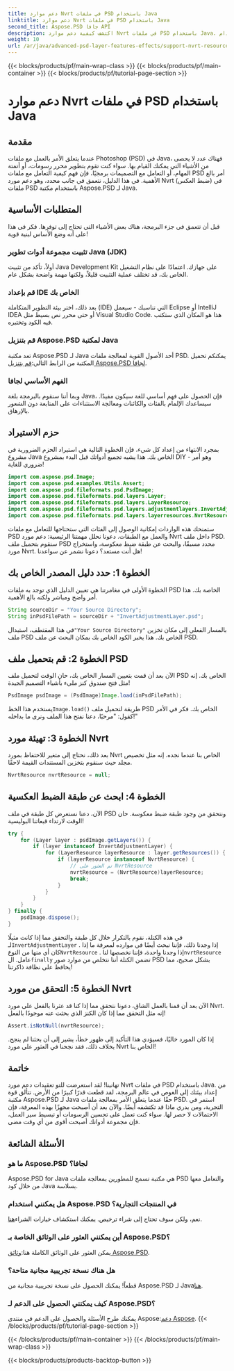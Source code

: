 ```yaml
---
title: دعم موارد Nvrt في ملفات PSD باستخدام Java
linktitle: دعم موارد Nvrt في ملفات PSD باستخدام Java
second_title: Aspose.PSD جافا API
description: اكتشف كيفية دعم موارد Nvrt في ملفات PSD باستخدام Java. تعلم كيفية تحميل الملفات واستخراج الموارد القيمة بسهولة باستخدام Aspose.PSD.
weight: 10
url: /ar/java/advanced-psd-layer-features-effects/support-nvrt-resource-psd-files/
---
```


{{< blocks/products/pf/main-wrap-class >}}
{{< blocks/products/pf/main-container >}}
{{< blocks/products/pf/tutorial-page-section >}}

# دعم موارد Nvrt في ملفات PSD باستخدام Java

## مقدمة
عندما يتعلق الأمر بالعمل مع ملفات Photoshop (PSD) في Java، فهناك عدد لا يحصى من الأشياء التي يمكنك القيام بها. سواء كنت تقوم بتطوير محرر رسومات، أو أتمتة المهام، أو التعامل مع التصميمات برمجيًا، فإن فهم كيفية التعامل مع ملفات PSD أمر بالغ الأهمية. في هذا الدليل، نتعمق في جانب محدد، وهو دعم مورد Nvrt (ضبط العكس) في ملفات PSD باستخدام مكتبة Aspose.PSD لـ Java.
## المتطلبات الأساسية
قبل أن تتعمق في جزء البرمجة، هناك بعض الأشياء التي تحتاج إلى توفرها. فكر في هذا على أنه وضع الأساس لبنية قوية!
### تثبيت مجموعة أدوات تطوير Java (JDK)
أولاً، تأكد من تثبيت Java Development Kit على جهازك. اعتمادًا على نظام التشغيل الخاص بك، قد تختلف عملية التثبيت قليلاً، ولكنها مهمة واضحة بشكل عام. 
### قم بإعداد IDE الخاص بك
بعد ذلك، اختر بيئة التطوير المتكاملة (IDE) التي تناسبك - سيعمل Eclipse أو IntelliJ IDEA أو حتى محرر نص بسيط مثل Visual Studio Code. هذا هو المكان الذي ستكتب فيه الكود وتختبره.
### قم بتنزيل Aspose.PSD لمكتبة Java
 تعد مكتبة Aspose.PSD لـ Java أحد الأصول القوية لمعالجة ملفات PSD. يمكنكم تحميل المكتبة من الرابط التالي:[قم بتنزيل Aspose.PSD لجافا](https://releases.aspose.com/psd/java/).
### الفهم الأساسي لجافا
وبما أننا سنقوم بالبرمجة بلغة Java، فإن الحصول على فهم أساسي للغة سيكون مفيدًا. سيساعدك الإلمام بالفئات والكائنات ومعالجة الاستثناءات على المتابعة دون الشعور بالإرهاق.
## حزم الاستيراد
بمجرد الانتهاء من إعداد كل شيء، فإن الخطوة التالية هي استيراد الحزم الضرورية في مشروع Java الخاص بك. هذا يشبه تجميع أدواتك قبل البدء بمشروع DIY - وهو أمر ضروري للغاية!
```java
import com.aspose.psd.Image;
import com.aspose.psd.examples.Utils.Assert;
import com.aspose.psd.fileformats.psd.PsdImage;
import com.aspose.psd.fileformats.psd.layers.Layer;
import com.aspose.psd.fileformats.psd.layers.LayerResource;
import com.aspose.psd.fileformats.psd.layers.adjustmentlayers.InvertAdjustmentLayer;
import com.aspose.psd.fileformats.psd.layers.layerresources.NvrtResource;
```
ستمنحك هذه الواردات إمكانية الوصول إلى الفئات التي ستحتاجها للتعامل مع ملفات PSD والعمل مع الطبقات.
دعونا نحلل مهمتنا الرئيسية: دعم مورد Nvrt داخل ملف PSD. سنقوم بتحميل ملف PSD محدد مسبقًا، والبحث عن طبقة ضبط معكوسة، واستخراج مورد Nvrt. هل أنت مستعد؟ دعونا نشمر عن سواعدنا!
## الخطوة 1: حدد دليل المصدر الخاص بك
الخطوة الأولى في مغامرتنا هي تعيين الدليل الذي توجد به ملفات PSD الخاصة بك. هذا أمر واضح ومباشر ولكنه بالغ الأهمية.
```java
String sourceDir = "Your Source Directory";
String inPsdFilePath = sourceDir + "InvertAdjustmentLayer.psd";
```
 في هذا المقتطف، استبدال`"Your Source Directory"` بالمسار الفعلي إلى مكان تخزين ملف PSD الخاص بك. هذا يخبر الكود الخاص بك بمكان البحث عن ملف PSD.
## الخطوة 2: قم بتحميل ملف PSD
الآن بعد أن قمت بتعيين المسار الخاص بك، حان الوقت لتحميل ملف PSD الخاص بك. إنه مثل فتح صندوق كنز مليء بأشياء التصميم الجيدة!
```java
PsdImage psdImage = (PsdImage)Image.load(inPsdFilePath);
```
يستخدم هذا الخط`Image.load()` طريقة لتحميل ملف PSD الخاص بك. فكر في الأمر كقول: "مرحبًا، دعنا نفتح هذا الملف ونرى ما بداخله!"
## الخطوة 3: تهيئة مورد Nvrt
بعد ذلك، نحتاج إلى متغير للاحتفاظ بمورد Nvrt الخاص بنا عندما نجده. إنه مثل تخصيص مجلد حيث سنقوم بتخزين المستندات القيمة لاحقًا.
```java
NvrtResource nvrtResource = null;
```
## الخطوة 4: ابحث عن طبقة الضبط العكسية
الآن، دعنا نستعرض كل طبقة في ملف PSD ونتحقق من وجود طبقة ضبط معكوسة. حان الوقت لارتداء قبعاتنا البوليسية!
```java
try {
    for (Layer layer : psdImage.getLayers()) {
        if (layer instanceof InvertAdjustmentLayer) {
            for (LayerResource layerResource : layer.getResources()) {
                if (layerResource instanceof NvrtResource) {
                    // تم العثور على NvrtResource
                    nvrtResource = (NvrtResource)layerResource;
                    break;
                }
            }
        }
    }
} finally {
    psdImage.dispose();
}
```
 في هذه الكتلة، نقوم بالتكرار خلال كل طبقة والتحقق مما إذا كانت مثيلًا لـ`InvertAdjustmentLayer` . إذا وجدنا ذلك، فإننا نبحث أيضًا في موارده لمعرفة ما إذا كان أي منها من النوع`NvrtResource` . إذا وجدنا واحدة، فإننا نخصصها لنا`nvrtResource` عامل. ال`finally` تضمن الكتلة أننا نتخلص من موارد صور PSD بشكل صحيح، مما يحافظ على نظافة ذاكرتنا!
## الخطوة 5: التحقق من مورد Nvrt
الآن بعد أن قمنا بالعمل الشاق، دعونا نتحقق مما إذا كنا قد عثرنا بالفعل على مورد Nvrt. إنه مثل التحقق مما إذا كان الكنز الذي بحثت عنه موجودًا بالفعل!
```java
Assert.isNotNull(nvrtResource);
```
إذا كان المورد خاليًا، فسيؤدي هذا التأكيد إلى ظهور خطأ، يشير إلى أن بحثنا لم ينجح. بخلاف ذلك، فقد نجحنا في العثور على مورد Nvrt الخاص بنا!
## خاتمة
تهانينا! لقد استعرضت للتو تعقيدات دعم مورد Nvrt في ملفات PSD باستخدام Java. من إعداد بيئتك إلى الغوص في عالم البرمجة، لقد قطعت قدرًا كبيرًا من الأرض. تتألق قوة مكتبة Aspose.PSD لـ Java حقًا عندما يتعلق الأمر بمعالجة ملفات PSD. استمر في التجربة، ومن يدري ماذا قد تكتشفه أيضًا.
والآن بعد أن أصبحت مجهزًا بهذه المعرفة، فإن الاحتمالات لا حصر لها. سواء كنت تعمل على تحسين الرسومات أو تبسيط سير العمل، فإن مجموعة أدواتك أصبحت أقوى من أي وقت مضى.
## الأسئلة الشائعة
### ما هو Aspose.PSD لجافا؟
Aspose.PSD for Java هي مكتبة تسمح للمطورين بمعالجة ملفات PSD والتعامل معها من خلال كود Java بسلاسة.
### هل يمكنني استخدام Aspose.PSD في المنتجات التجارية؟
 نعم، ولكن سوف تحتاج إلى شراء ترخيص. يمكنك استكشاف خيارات الشراء[هنا](https://purchase.aspose.com/buy).
### أين يمكنني العثور على الوثائق الخاصة بـ Aspose.PSD؟
 يمكن العثور على الوثائق الكاملة هنا:[وثائق Aspose.PSD](https://reference.aspose.com/psd/java/).
### هل هناك نسخة تجريبية مجانية متاحة؟
 قطعاً! يمكنك الحصول على نسخة تجريبية مجانية من Aspose.PSD لـ Java[هنا](https://releases.aspose.com/).
### كيف يمكنني الحصول على الدعم لـ Aspose.PSD؟
 يمكنك طرح الأسئلة والحصول على الدعم في منتدى Aspose:[دعم Aspose](https://forum.aspose.com/c/psd/34).
{{< /blocks/products/pf/tutorial-page-section >}}

{{< /blocks/products/pf/main-container >}}
{{< /blocks/products/pf/main-wrap-class >}}

{{< blocks/products/products-backtop-button >}}
